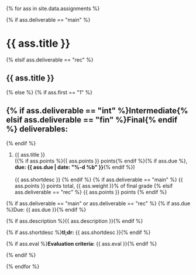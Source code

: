 {% for ass in site.data.assignments %}

{% if ass.deliverable == "main" %}
# {{ ass.title }}
{% elsif ass.deliverable == "rec" %}
## {{ ass.title }}
{% else %}
  {% if ass.first == "1" %}
## {% if ass.deliverable == "int" %}Intermediate{% elsif ass.deliverable == "fin" %}Final{% endif %} deliverables: 
  {% endif %}
  1. <a id="{{ ass.title | slugify }}"></a>{{ ass.title }}<br/>({% if ass.points %}{{ ass.points }} points{% endif %}{% if ass.due %}, **due: {{ ass.due | date: "%-d %b" }}**{% endif %})<br/><br/>{{ ass.shortdesc }}
{% endif %}
{% if ass.deliverable == "main" %}
{{ ass.points }} points total, {{ ass.weight }}% of final grade
{% elsif ass.deliverable == "rec" %}
{{ ass.points }} points
{% endif %}

{% if ass.deliverable == "main" or ass.deliverable == "rec" %}
{% if ass.due %}Due: {{ ass.due }}{% endif %}

{% if ass.description %}{{ ass.description }}{% endif %}

{% if ass.shortdesc %}**tl;dr:** {{ ass.shortdesc }}{% endif %}

{% if ass.eval %}**Evaluation criteria:** {{ ass.eval }}{% endif %}

{% endif %}

{% endfor %}